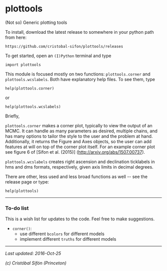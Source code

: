 # plottools
(Not so) Generic plotting tools

To install, download the latest release to somewhere in your python path from here:

    https://github.com/cristobal-sifon/plottools/releases

To get started, open an `(I)Python` terminal and type

    import plottools

This module is focused mostly on two functions: ``plottools.corner`` and ``plottools.wcslabels``. Both have explanatory help files. To see them, type

    help(plottools.corner)

or 

    help(plottools.wcslabels)

Briefly,

`plottools.corner` makes a corner plot, typically to view the output of an MCMC. It can handle as many parameters as desired, multiple chains, and has many options to tailor the style to the user and the problem at hand. Additionally, it returns the Figure and Axes objects, so the user can add features at will on top of the corner plot itself. For an example corner plot see figure 6 of [Sifon et al. (2015)] (http://arxiv.org/abs/1507.00737).

`plottools.wcslabels` creates right ascension and declination ticklabels in hms and dms formats, respectively, given axis limits in decimal degrees.

There are other, less used and less broad functions as well -- see the release page or type:

    help(plottools)

---

### To-do list
This is a wish list for updates to the code. Feel free to make suggestions.

  * `corner()`:
    * use different `bcolors` for different models
    * implement different `truths` for different models

---
*Last updated: 2016-Oct-25*

*(c) Cristóbal Sifón (Princeton)*
